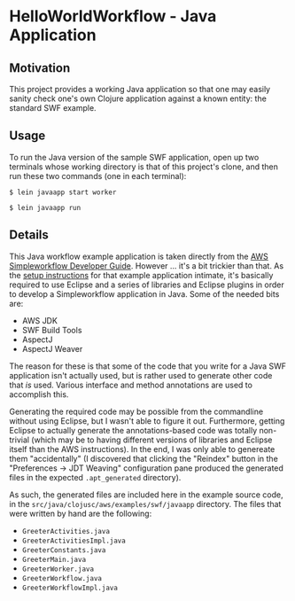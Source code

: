 # HelloWorldWorkflow - Java Application

## Motivation

This project provides a working Java application so that one may easily sanity
check one's own Clojure application against a known entity: the standard SWF
example.


## Usage

To run the Java version of the sample SWF application, open up two terminals
whose working directory is that of this project's clone, and then run these
two commands (one in each terminal):

```
$ lein javaapp start worker
```

```
$ lein javaapp run
```


## Details

This Java workflow example application is taken directly from the
[AWS Simpleworkflow Developer Guide](http://docs.aws.amazon.com/amazonswf/latest/awsflowguide/getting-started-example-helloworldworkflow.html).
However ... it's a bit trickier than that. As the
[setup instructions]()
for that example application intimate, it's basically required to use Eclipse
and a series of libraries and Eclipse plugins in order to develop a
Simpleworkflow application in Java. Some of the needed bits are:
* AWS JDK
* SWF Build Tools
* AspectJ
* AspectJ Weaver

The reason for these is that some of the code that you write for a Java SWF
application isn't actually used, but is rather used to generate other code
that *is* used. Various interface and method annotations are used to
accomplish this.

Generating the required code may be possible from the commandline without using
Eclipse, but I wasn't able to figure it out. Furthermore, getting Eclipse to
actually generate the annotations-based code was totally non-trivial (which
may be to having different versions of libraries and Eclipse itself than the
AWS instructions). In the end, I was only able to genereate them "accidentally"
(I discovered that clicking the "Reindex" button in the
"Preferences -> JDT Weaving" configuration pane produced the generated files in
the expected `.apt_generated` directory).

As such, the generated files are included here in the example source code, in
the `src/java/clojusc/aws/examples/swf/javaapp` directory. The
files that were written by hand are the following:

* `GreeterActivities.java`
* `GreeterActivitiesImpl.java`
* `GreeterConstants.java`
* `GreeterMain.java`
* `GreeterWorker.java`
* `GreeterWorkflow.java`
* `GreeterWorkflowImpl.java`

